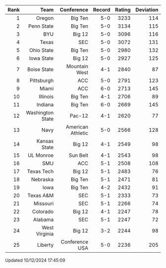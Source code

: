 | Rank  | Team                 | Conference           | Record   | Rating | Deviation |
| ---:  | ---:                 | ---:                 | ---:     | ---:   | ---:      |
| 1     | Oregon               | Big Ten              | 5-0      | 3233   | 114       |
| 2     | Penn State           | Big Ten              | 5-0      | 3134   | 115       |
| 3     | BYU                  | Big 12               | 5-0      | 3096   | 116       |
| 4     | Texas                | SEC                  | 5-0      | 3072   | 131       |
| 5     | Ohio State           | Big Ten              | 5-0      | 2980   | 132       |
| 6     | Iowa State           | Big 12               | 5-0      | 2927   | 125       |
| 7     | Boise State          | Mountain West        | 4-1      | 2840   | 87        |
| 8     | Pittsburgh           | ACC                  | 5-0      | 2791   | 123       |
| 9     | Miami                | ACC                  | 6-0      | 2713   | 145       |
| 10    | Illinois             | Big Ten              | 4-1      | 2706   | 89        |
| 11    | Indiana              | Big Ten              | 6-0      | 2669   | 145       |
| 12    | Washington State     | Pac-12               | 4-1      | 2620   | 77        |
| 13    | Navy                 | American Athletic    | 5-0      | 2566   | 128       |
| 14    | Kansas State         | Big 12               | 4-1      | 2549   | 98        |
| 15    | UL Monroe            | Sun Belt             | 4-1      | 2543   | 98        |
| 16    | SMU                  | ACC                  | 5-1      | 2508   | 108       |
| 17    | Texas Tech           | Big 12               | 5-1      | 2483   | 76        |
| 18    | Nebraska             | Big Ten              | 5-1      | 2471   | 81        |
| 19    | Iowa                 | Big Ten              | 4-2      | 2432   | 91        |
| 20    | Texas A&M            | SEC                  | 5-1      | 2333   | 73        |
| 21    | Missouri             | SEC                  | 5-1      | 2266   | 74        |
| 22    | Colorado             | Big 12               | 4-1      | 2247   | 78        |
| 23    | Alabama              | SEC                  | 5-1      | 2247   | 72        |
| 24    | West Virginia        | Big 12               | 3-2      | 2244   | 98        |
| 25    | Liberty              | Conference USA       | 5-0      | 2236   | 205       |

Updated 10/12/2024 17:45:09

